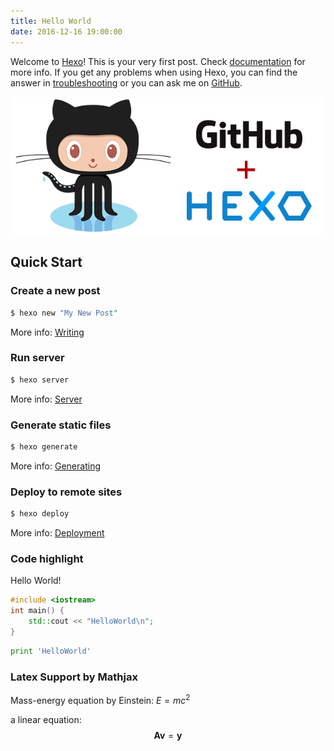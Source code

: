 ```yaml
---
title: Hello World
date: 2016-12-16 19:00:00
---
```

Welcome to [Hexo](https://hexo.io/)! This is your very first post. Check [documentation](https://hexo.io/docs/) for more info. If you get any problems when using Hexo, you can find the answer in [troubleshooting](https://hexo.io/docs/troubleshooting.html) or you can ask me on [GitHub](https://github.com/hexojs/hexo/issues).

![Hexo](/img/helloworld_hexo.png)
<!-- more -->
## Quick Start

### Create a new post

``` bash
$ hexo new "My New Post"
```

More info: [Writing](https://hexo.io/docs/writing.html)

### Run server

``` bash
$ hexo server
```

More info: [Server](https://hexo.io/docs/server.html)

### Generate static files

``` bash
$ hexo generate
```

More info: [Generating](https://hexo.io/docs/generating.html)

### Deploy to remote sites

``` bash
$ hexo deploy
```

More info: [Deployment](https://hexo.io/docs/deployment.html)

### Code highlight

Hello World!

``` cpp
#include <iostream>
int main() {
    std::cout << "HelloWorld\n";
}
```

``` py
print 'HelloWorld'
```

### Latex Support by Mathjax

Mass-energy equation by Einstein: $E = mc^2$

a linear equation:
    $$\mathbf{A}\mathbf{v} = \mathbf{y}$$
